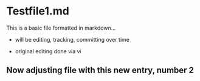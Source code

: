 # Testfile1.md

This is a basic file formatted in markdown...

* will be editing, tracking, committing over time
+ original editing done via vi

## Now adjusting file with this new entry, number 2
